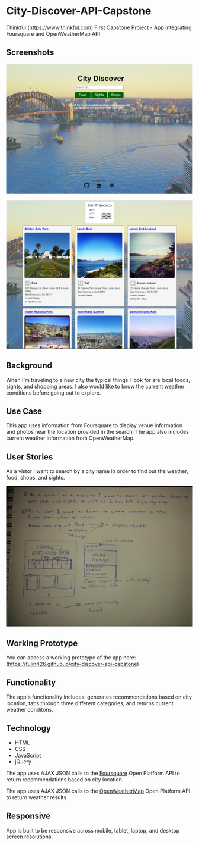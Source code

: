 # City-Discover-API-Capstone
Thinkful (https://www.thinkful.com) First Capstone Project - App integrating Foursquare and OpenWeatherMap API

## Screenshots 
![Screenshots](https://raw.githubusercontent.com/fulin426/city-discover-api-capstone/master/images/landingPage.png)

![Screenshots](https://raw.githubusercontent.com/fulin426/city-discover-api-capstone/master/images/resultsScreenshot.png)

## Background
When I'm traveling to a new city the typical things I look for are local foods, sights, and shopping areas. I also would like to know the current weather conditions before going out to explore. 

## Use Case
This app uses information from Foursquare to display venue information and photos near the location provided in the search. The app also includes current weather information from OpenWeatherMap. 

## User Stories
As a vistor I want to search by a city name in order to find out the weather, food, shops, and sights.

![User Stories](https://github.com/fulin426/city-discover-api-capstone/blob/master/images/user-stories.jpg)

## Working Prototype
You can access a working prototype of the app here: (https://fulin426.github.io/city-discover-api-capstone)

## Functionality
The app's functionality includes: generates recommendations based on city location, tabs through three different categories, and returns current weather conditons. 


## Technology
* HTML
* CSS
* JavaScript
* jQuery

The app uses AJAX JSON calls to the <a href="https://api.foursquare.com/v2/venues/explore">Foursquare</a> Open Platform API to return recommendations based on city location.

The app uses AJAX JSON calls to the <a href="https://api.openweathermap.org/data/2.5/weather?id=524901&APPID=ac32d19346bf21abaa933d02472c8ece">OpenWeatherMap</a> Open Platform API to return weather results

## Responsive
App is built to be responsive across mobile, tablet, laptop, and desktop screen resolutions.

<!-- ## Development Roadmap
This is v1.0 of the app, but future enhancements are expected to include:
* AutoComplete for search
* GoogleMaps Api  -->